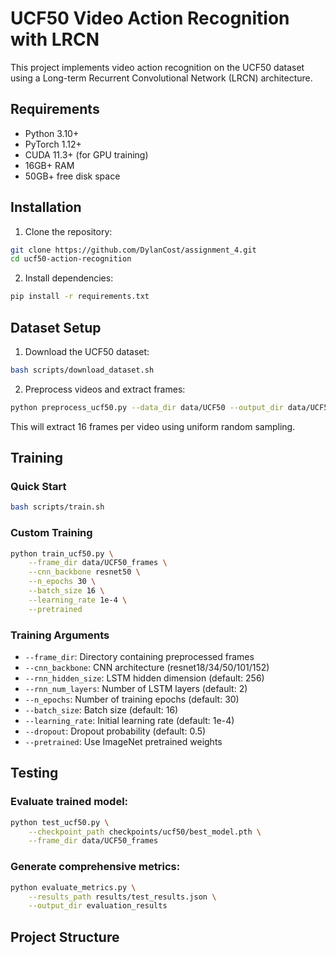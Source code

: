 # UCF50 Video Action Recognition with LRCN

This project implements video action recognition on the UCF50 dataset using a Long-term Recurrent Convolutional Network (LRCN) architecture.

## Requirements

- Python 3.10+
- PyTorch 1.12+
- CUDA 11.3+ (for GPU training)
- 16GB+ RAM
- 50GB+ free disk space

## Installation

1. Clone the repository:
```bash
git clone https://github.com/DylanCost/assignment_4.git
cd ucf50-action-recognition
```

2. Install dependencies:
```bash
pip install -r requirements.txt
```

## Dataset Setup

1. Download the UCF50 dataset:
```bash
bash scripts/download_dataset.sh
```

2. Preprocess videos and extract frames:
```bash
python preprocess_ucf50.py --data_dir data/UCF50 --output_dir data/UCF50_frames --n_frames 16
```

This will extract 16 frames per video using uniform random sampling.

## Training

### Quick Start
```bash
bash scripts/train.sh
```

### Custom Training
```bash
python train_ucf50.py \
    --frame_dir data/UCF50_frames \
    --cnn_backbone resnet50 \
    --n_epochs 30 \
    --batch_size 16 \
    --learning_rate 1e-4 \
    --pretrained
```

### Training Arguments
- `--frame_dir`: Directory containing preprocessed frames
- `--cnn_backbone`: CNN architecture (resnet18/34/50/101/152)
- `--rnn_hidden_size`: LSTM hidden dimension (default: 256)
- `--rnn_num_layers`: Number of LSTM layers (default: 2)
- `--n_epochs`: Number of training epochs (default: 30)
- `--batch_size`: Batch size (default: 16)
- `--learning_rate`: Initial learning rate (default: 1e-4)
- `--dropout`: Dropout probability (default: 0.5)
- `--pretrained`: Use ImageNet pretrained weights

## Testing

### Evaluate trained model:
```bash
python test_ucf50.py \
    --checkpoint_path checkpoints/ucf50/best_model.pth \
    --frame_dir data/UCF50_frames
```

### Generate comprehensive metrics:
```bash
python evaluate_metrics.py \
    --results_path results/test_results.json \
    --output_dir evaluation_results
```


## Project Structure